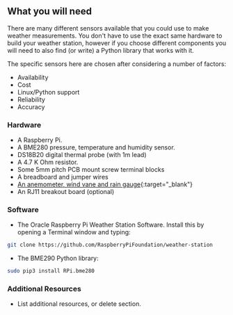 ## What you will need

There are many different sensors available that you could use to make weather measurements. You don't have to use the exact same hardware to build your weather station, however if you choose different components you will need to also find (or write) a Python library that works with it.

The specific sensors here are chosen after considering a number of factors:
- Availability
- Cost
- Linux/Python support
- Reliability
- Accuracy

### Hardware

+ A Raspberry Pi.
+ A BME280 pressure, temperature and humidity sensor.
+ DS18B20 digital thermal probe (with 1m lead)
+ A 4.7 K Ohm resistor.
+ Some 5mm pitch PCB mount screw terminal blocks
+ A breadboard and jumper wires
+ [An anemometer, wind vane and rain gauge](https://www.argentdata.com/catalog/product_info.php?products_id=145){:target="_blank"}
+ An RJ11 breakout board (optional)

### Software

+ The Oracle Raspberry Pi Weather Station Software. Install this by opening a Terminal window and typing:
```bash
git clone https://github.com/RaspberryPiFoundation/weather-station
```

+ The BME290 Python library:
```bash
sudo pip3 install RPi.bme280
```

### Additional Resources

+ List additional resources, or delete section.
